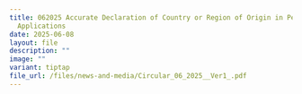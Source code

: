 ```yaml
---
title: 062025 Accurate Declaration of Country or Region of Origin in Permit
  Applications
date: 2025-06-08
layout: file
description: ""
image: ""
variant: tiptap
file_url: /files/news-and-media/Circular_06_2025__Ver1_.pdf
---
```

